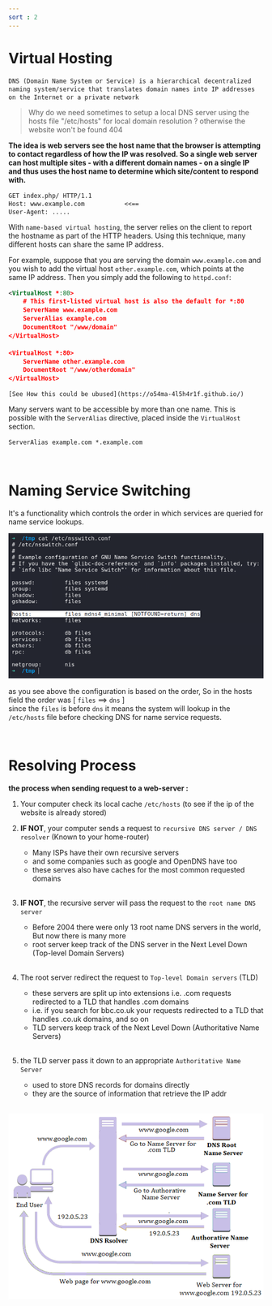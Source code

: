 ```yaml
---
sort : 2 
---
```


# Virtual Hosting

```note
DNS (Domain Name System or Service) is a hierarchical decentralized naming system/service that translates domain names into IP addresses on the Internet or a private network
```

> Why do we need sometimes to setup a local DNS server using the hosts file "/etc/hosts" for local domain resolution ?
> otherwise the website won't be found 404 

<b>
 The idea is web servers see the host name that the browser is attempting to contact regardless of how the IP was resolved.
 So a single web server can host multiple sites - with a different domain names - on a single IP and thus uses the host name to determine which site/content to respond with.
</b>

```
GET index.php/ HTTP/1.1
Host: www.example.com           <<==
User-Agent: .....
```

With `name-based virtual hosting`, the server relies on the client to report the hostname as part of the HTTP headers. Using this technique, many different hosts can share the same IP address.

For example, suppose that you are serving the domain `www.example.com` and you wish to add the virtual host `other.example.com`, which points at the same IP address. Then you simply add the following to `httpd.conf`:

```xml
<VirtualHost *:80>
    # This first-listed virtual host is also the default for *:80
    ServerName www.example.com
    ServerAlias example.com 
    DocumentRoot "/www/domain"
</VirtualHost>

<VirtualHost *:80>
    ServerName other.example.com
    DocumentRoot "/www/otherdomain"
</VirtualHost>
```

```Danger
[See How this could be ubused](https://o54ma-4l5h4r1f.github.io/)
```

Many servers want to be accessible by more than one name. This is possible with the `ServerAlias` directive, placed inside the `VirtualHost` section.

```xml
ServerAlias example.com *.example.com
```








<br>

# Naming Service Switching

It's a functionality which controls the order in which services are queried for name service lookups.

<p align="center"> 
  <img src='./../assets/images/7.png'> 
</p>    

as you see above the configuration is based on the order, So in the hosts field the order was [ `files` ==>  `dns` ] <br>
since the `files` is before `dns` it means the system will lookup in the `/etc/hosts` file before checking DNS for name service requests.




<br>

# Resolving Process

<b> the process when sending request to a web-server : </b>

1. Your computer check its local cache `/etc/hosts` (to see if the ip of the website is already stored) <br>

2. <b> IF NOT</b>,  your computer sends a request to `recursive DNS server / DNS resolver` (Known to your home-router)
    - Many ISPs have their own recursive servers
    - and some companies such as google and OpenDNS have too
    - these serves also have caches for the most common requested domains <br><br>

3.  <b>IF NOT</b>, the recursive server will pass the request to the `root name DNS server`
    - Before 2004 there were only 13 root name DNS servers in the world, But now there is many more 
    - root server keep track of the DNS server in the Next Level Down (Top-level Domain Servers) <br><br>

4.  The root server redirect the request to `Top-level Domain servers` (TLD)
    - these servers are split up into extensions i.e. .com requests redirected to a TLD that handles .com domains 
    - i.e. if you search for bbc.co.uk your requests redirected to a TLD that handles .co.uk domains, and so on
    - TLD servers keep track of the Next Level Down (Authoritative Name Servers) <br><br>

5. the TLD server pass it down to an appropriate `Authoritative Name Server` 
    - used to store DNS records for domains directly
    - they are the source of information that retrieve the IP addr  <br><br>

<p align="center"> 
  <img src='./../assets/images/8.png'> 
</p>  